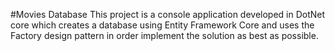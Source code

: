 #Movies Database
This project is a console application developed in DotNet core which creates a database using Entity Framework Core and uses the Factory design pattern in order implement the solution as best as possible.